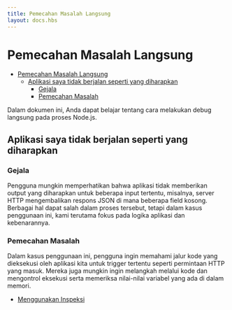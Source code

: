 ```yaml
---
title: Pemecahan Masalah Langsung
layout: docs.hbs
---
```


# Pemecahan Masalah Langsung

* [Pemecahan Masalah Langsung](#live-debugging)
  * [Aplikasi saya tidak berjalan seperti yang diharapkan](#my-application-doesnt-behave-as-expected)
    * [Gejala](#symptoms)
    * [Pemecahan Masalah](#debugging)

Dalam dokumen ini, Anda dapat belajar tentang cara melakukan debug langsung pada proses Node.js.

## Aplikasi saya tidak berjalan seperti yang diharapkan

### Gejala

Pengguna mungkin memperhatikan bahwa aplikasi tidak memberikan output yang diharapkan untuk beberapa input tertentu, misalnya, server HTTP mengembalikan respons JSON di mana beberapa field kosong. Berbagai hal dapat salah dalam proses tersebut, tetapi dalam kasus penggunaan ini, kami terutama fokus pada logika aplikasi dan kebenarannya.

### Pemecahan Masalah

Dalam kasus penggunaan ini, pengguna ingin memahami jalur kode yang dieksekusi oleh aplikasi kita untuk trigger tertentu seperti permintaan HTTP yang masuk. Mereka juga mungkin ingin melangkah melalui kode dan mengontrol eksekusi serta memeriksa nilai-nilai variabel yang ada di dalam memori.

* [Menggunakan Inspeksi](/en/docs/guides/diagnostics/live-debugging/using-inspector)
